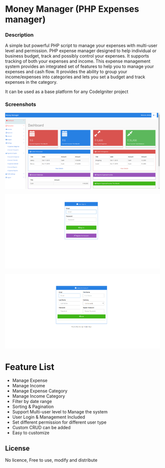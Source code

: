 # Money Manager (PHP Expenses manager)

### Description

A simple but powerful PHP script to manage your expenses with multi-user level and permission. PHP expense manager designed to help individual or business budget, track and possibly control your expenses. It supports tracking of both your expenses and income. This expense management system provides an integrated set of features to help you to manage your expenses and cash flow. It provides the ability to group your income/expenses into categories and lets you set a budget and track expenses in the category.

It can be used as a base platform for any CodeIgniter project

### Screenshots 

![Home Page](https://github.com/Kuljeet-123/Money-Manager/blob/master/images/home.png)

![Login Page](https://github.com/Kuljeet-123/Money-Manager/blob/master/images/login.png)

![Signup Page](https://github.com/Kuljeet-123/Money-Manager/blob/master/images/signup.png)



# Feature List
- Manage Expense
- Manage Income
- Manage Expense Category
- Manage Income Category
- Filter by date range
- Sorting & Pagination
- Support Multi-user level to Manage the system
- User Login & Management Included
- Set different permission for different user type
- Custom CRUD can be added
- Easy to customize

License
----
No licence, Free to use, modify and distribute


